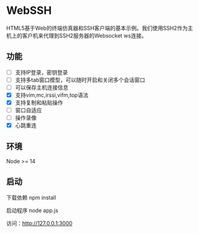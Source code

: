 # WebSSH

HTML5基于Web的终端仿真器和SSH客户端的基本示例。我们使用SSH2作为主机上的客户机来代理到SSH2服务器的Websocket
ws连接。

## 功能
- [ ] 支持IP登录，密钥登录
- [ ] 支持多tab窗口模型，可以随时开启和关闭多个会话窗口
- [ ] 可以保存主机连接信息
- [x] 支持vim,mc,irssi,vifm,top语法
- [x] 支持复制和粘贴操作
- [ ] 窗口自适应
- [ ] 操作录像
- [x] 心跳重连

## 环境
Node >= 14 

## 启动
下载依赖
npm install  

启动程序
node app.js

访问：http://127.0.0.1:3000
